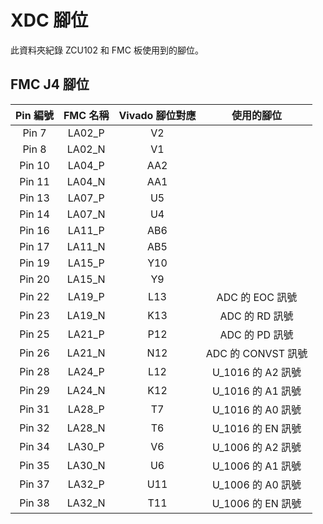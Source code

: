 # XDC 腳位  
此資料夾紀錄 ZCU102 和 FMC 板使用到的腳位。  
  
## FMC J4 腳位  
|Pin 編號|FMC 名稱|Vivado 腳位對應|使用的腳位|
|:--:|:--:|:--:|:--:|
|Pin 7|LA02_P|V2||
|Pin 8|LA02_N|V1||
|Pin 10|LA04_P|AA2||
|Pin 11|LA04_N|AA1||
|Pin 13|LA07_P|U5||
|Pin 14|LA07_N|U4||
|Pin 16|LA11_P|AB6||
|Pin 17|LA11_N|AB5||
|Pin 19|LA15_P|Y10||
|Pin 20|LA15_N|Y9||
|Pin 22|LA19_P|L13|ADC 的 EOC 訊號|
|Pin 23|LA19_N|K13|ADC 的 RD 訊號|
|Pin 25|LA21_P|P12|ADC 的 PD 訊號|
|Pin 26|LA21_N|N12|ADC 的 CONVST 訊號|
|Pin 28|LA24_P|L12|U_1016 的 A2 訊號|
|Pin 29|LA24_N|K12|U_1016 的 A1 訊號|
|Pin 31|LA28_P|T7|U_1016 的 A0 訊號|
|Pin 32|LA28_N|T6|U_1016 的 EN 訊號|
|Pin 34|LA30_P|V6|U_1006 的 A2 訊號|
|Pin 35|LA30_N|U6|U_1006 的 A1 訊號|
|Pin 37|LA32_P|U11|U_1006 的 A0 訊號|
|Pin 38|LA32_N|T11|U_1006 的 EN 訊號|
